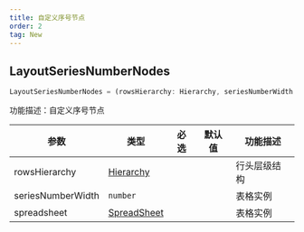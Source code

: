 ```yaml
---
title: 自定义序号节点
order: 2
tag: New
---
```


## LayoutSeriesNumberNodes

```js
LayoutSeriesNumberNodes = (rowsHierarchy: Hierarchy, seriesNumberWidth: number, spreadsheet: SpreadSheet) => Node[];

```

功能描述：自定义序号节点

| 参数 | 类型 | 必选  | 默认值 | 功能描述 |
| --- | --- | ---  | --- | --- |
| rowsHierarchy | [Hierarchy](/docs/api/basic-class/hierarchy) |  |    | 行头层级结构 |
| seriesNumberWidth | `number` |  |    | 表格实例 |
| spreadsheet | [SpreadSheet](/docs/api/basic-class/spreadsheet) |  |    | 表格实例 |
